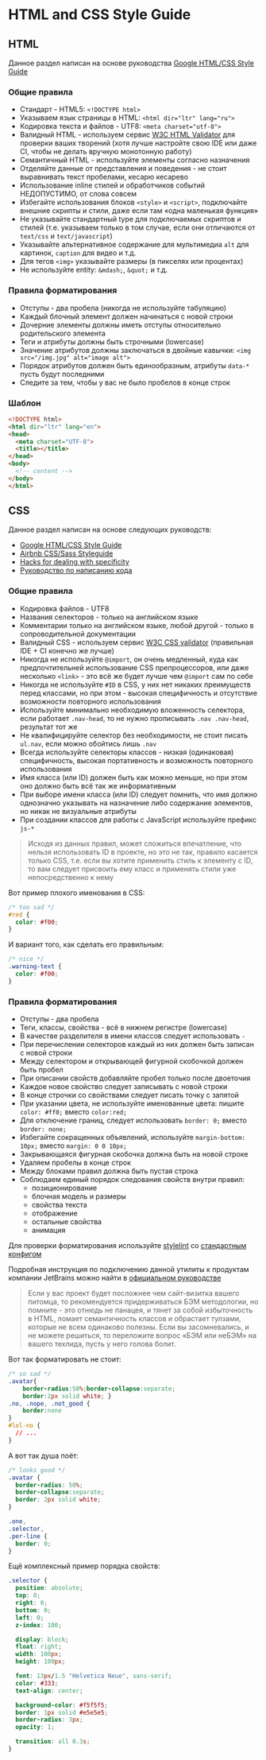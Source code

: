 # HTML and CSS Style Guide

## HTML
Данное раздел написан на основе руководства 
[Google HTML/CSS Style Guide](https://google.github.io/styleguide/htmlcssguide.html)

### Общие правила
* Стандарт - HTML5: `<!DOCTYPE html>`
* Указываем язык страницы в HTML: `<html dir="ltr" lang="ru">`
* Кодировка текста и файлов - UTF8: `<meta charset="utf-8">`
* Валидный HTML - используем сервис [W3C HTML Validator](https://validator.w3.org/nu/) для проверки ваших творений (хотя лучше настройте свою IDE или даже CI, чтобы не делать вручную монотонную работу)
* Семантичный HTML - используйте элементы согласно назначения
* Отделяйте данные от представления и поведения - не стоит выравнивать текст пробелами, кесарю кесарево
* Использование inline стилей и обработчиков событий НЕДОПУСТИМО, от слова совсем
* Избегайте использования блоков `<style>` и `<script>`, подключайте внешние скрипты и стили, даже если там «одна маленькая функция»
* Не указывайте стандартный type для подключаемых скриптов и стилей (т.е. указываем только в том случае, если они отличаются от `text/css` и `text/javascript`)
* Указывайте альтернативное содержание для мультимедиа `alt` для картинок, `caption` для видео и т.д.
* Для тегов `<img>` указывайте размеры (в пикселях или процентах)
* Не используйте entity: `&mdash;`, `&quot;` и т.д.

### Правила форматирования
* Отступы - два пробела (никогда не используйте табуляцию)
* Каждый блочный элемент должен начинаться с новой строки
* Дочерние элементы должны иметь отступы относительно родительского элемента
* Теги и атрибуты должны быть строчными (lowercase)
* Значение атрибутов должны заключаться в двойные кавычки: `<img src="/img.jpg" alt="image alt">`
* Порядок атрибутов должен быть единообразным, атрибуты `data-*` пусть будут последними
* Следите за тем, чтобы у вас не было пробелов в конце строк

### Шаблон
```html
<!DOCTYPE html>
<html dir="ltr" lang="en">
<head>
  <meta charset="UTF-8">
  <title></title>
</head>
<body>
  <!-- content -->
</body>
</html>
```

## CSS

Данное раздел написан на основе следующих руководств:

* [Google HTML/CSS Style Guide](https://google.github.io/styleguide/htmlcssguide.html)
* [Airbnb CSS/Sass Styleguide](https://github.com/airbnb/css)
* [Hacks for dealing with specificity](https://csswizardry.com/2014/07/hacks-for-dealing-with-specificity/)
* [Руководство по написанию кода](https://epixx.github.io/code-guide/)

### Общие правила
* Кодировка файлов - UTF8
* Названия селекторов - только на английском языке
* Комментарии только на английском языке, любой другой - только в сопроводительной документации
* Валидный CSS - используем сервис [W3C CSS validator](https://jigsaw.w3.org/css-validator/) (правильная IDE + CI конечно же лучше)
* Никогда не используйте `@import`, он очень медленный, куда как предпочтительней использование CSS препроцессоров, или даже несколько `<link>` - это всё же будет лучше чем `@import` сам по себе
* Никогда не используйте `#ID` в CSS, у них нет никаких преимуществ перед классами, но при этом - высокая специфичность и отсутствие возможности повторного использования
* Используйте минимально необходимую вложенность селектора, если работает `.nav-head`, то не нужно прописывать `.nav .nav-head`, результат тот же
* Не квалифицируйте селектор без необходимости, не стоит писать `ul.nav`, если можно обойтись лишь `.nav`
* Всегда используйте селекторы классов - низкая (одинаковая) специфичность, высокая портативность и возможность повторного использования
* Имя класса (или ID) должен быть как можно меньше, но при этом оно должно быть всё так же информативным
* При выборе имени класса (или ID) следует помнить, что имя должно однозначно указывать на назначение либо содержание элементов, но никак не визуальные атрибуты
* При создании классов для работы с JavaScript используйте префикс `js-*`

> Исходя из данных правил, может сложиться впечатление, что нельзя использовать ID в проекте, но это не так, 
  правило касается только CSS, т.е. если вы хотите применить стиль к элементу с ID, то вам следует присвоить ему класс
  и применять стили уже непосредственно к нему

Вот пример плохого именования в CSS:
```css
/* too sad */
#red {
  color: #f00;
}
```

И вариант того, как сделать его правильным:
```css
/* nice */
.warning-text {
  color: #f00;
}
```

### Правила форматирования
* Отступы - два пробела
* Теги, классы, свойства - всё в нижнем регистре (lowercase)
* В качестве разделителя в имени классов следует использовать `-`
* При перечислении селекторов каждый из них должен быть записан с новой строки
* Между селектором и открывающей фигурной скобочкой должен быть пробел
* При описании свойств добавляйте пробел только после двоеточия
* Каждое новое свойство следует записывать с новой строки
* В конце строчки со свойствами следует писать точку с запятой
* При указании цвета, не используйте именованные цвета: пишите `color: #ff0;` вместо `color:red;`
* Для отключение границ, следует использовать `border: 0;` вместо `border: none;`
* Избегайте сокращенных объявлений, используйте `margin-bottom: 10px;` вместо `margin: 0 0 10px;`
* Закрывающаяся фигурная скобочка должна быть на новой строке
* Удаляем пробелы в конце строк
* Между блоками правил должна быть пустая строка
* Соблюдаем единый порядок следования свойств внутри правил:
  * позиционирование
  * блочная модель и размеры
  * свойства текста
  * отображение
  * остальные свойства
  * анимация
  
 Для проверки форматирования используйте [stylelint](https://stylelint.io/)
 со [стандартным конфигом](https://github.com/stylelint/stylelint-config-standard)
 
 Подробная инструкция по подключению данной утилиты к продуктам компании JetBrains можно найти 
 в [официальном руководстве](https://www.jetbrains.com/help/phpstorm/2017.1/stylelint.html)

> Если у вас проект будет посложнее чем сайт-визитка вашего питомца, то рекомендуется придерживаться 
  БЭМ методологии, но помните - это отнюдь не панацея, и тянет за собой избыточность в HTML, 
  ломает семантичность классов и обрастает тулзами, которые не всем одинаково полезны. 
  Если вы засомневались, и не можете решиться, то переложите вопрос «БЭМ или неБЭМ» на вашего техлида,
  пусть у него голова болит.

Вот так форматировать не стоит:
```css
/* so sad */
.avatar{
    border-radius:50%;border-collapse:separate;
    border:2px solid white; }
.no, .nope, .not_good {
    border:none
}
#lol-no {
  // ...
}
```
А вот так душа поёт:
```css
/* looks good */
.avatar {
  border-radius: 50%;
  border-collapse:separate;
  border: 2px solid white;
}

.one,
.selector,
.per-line {
  border: 0;
}
```
Ещё комплексный пример порядка свойств:
```css
.selector {
  position: absolute;
  top: 0;
  right: 0;
  bottom: 0;
  left: 0;
  z-index: 100;

  display: block;
  float: right;
  width: 100px;
  height: 100px;

  font: 13px/1.5 "Helvetica Neue", sans-serif;
  color: #333;
  text-align: center;

  background-color: #f5f5f5;
  border: 1px solid #e5e5e5;
  border-radius: 3px;
  opacity: 1;

  transition: all 0.3s;
}
```
